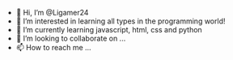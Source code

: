 - 👋 Hi, I’m @Ligamer24
- 👀 I’m interested in learning all types in the programming world!
- 🌱 I’m currently learning javascript, html, css and python
- 💞️ I’m looking to collaborate on ...
- 📫 How to reach me ...

<!---
Ligamer24/Ligamer24 is a ✨ special ✨ repository because its `README.md` (this file) appears on your GitHub profile.
You can click the Preview link to take a look at your changes.
--->
